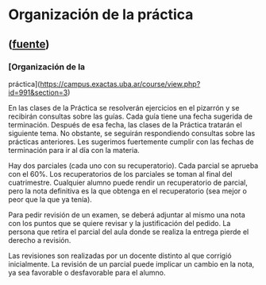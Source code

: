 # Organización de la práctica
([fuente](https://campus.exactas.uba.ar/course/view.php?id=991&section=3))
---
### [Organización de la
práctica](https://campus.exactas.uba.ar/course/view.php?id=991&section=3)

En las clases de la Práctica se resolverán ejercicios en el pizarrón y se
recibirán consultas sobre las guías. Cada guía tiene una fecha sugerida de
terminación. Después de esa fecha, las clases de la Práctica tratarán el
siguiente tema. No obstante, se seguirán respondiendo consultas sobre las
prácticas anteriores. Les sugerimos fuertemente cumplir con las fechas de
terminación para ir al día con la materia.  
  
Hay dos parciales (cada uno con su recuperatorio). Cada parcial se aprueba con
el 60%. Los recuperatorios de los parciales se toman al final del
cuatrimestre. Cualquier alumno puede rendir un recuperatorio de parcial, pero
la nota definitiva es la que obtenga en el recuperatorio (sea mejor o peor que
la que ya tenía).  
  
Para pedir revisión de un examen, se deberá adjuntar al mismo una nota con los
puntos que se quiere revisar y la justificación del pedido. La persona que
retira el parcial del aula donde se realiza la entrega pierde el derecho a
revisión.  
  
Las revisiones son realizadas por un docente distinto al que corrigió
inicialmente. La revisión de un parcial puede implicar un cambio en la nota,
ya sea favorable o desfavorable para el alumno.

